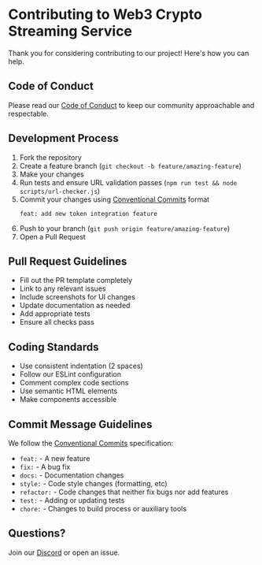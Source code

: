 # Contributing to Web3 Crypto Streaming Service

Thank you for considering contributing to our project! Here's how you can help.

## Code of Conduct

Please read our [Code of Conduct](CODE_OF_CONDUCT.md) to keep our community approachable and respectable.

## Development Process

1. Fork the repository
2. Create a feature branch (`git checkout -b feature/amazing-feature`)
3. Make your changes
4. Run tests and ensure URL validation passes (`npm run test && node scripts/url-checker.js`)
5. Commit your changes using [Conventional Commits](https://www.conventionalcommits.org/) format
   ```
   feat: add new token integration feature
   ```
6. Push to your branch (`git push origin feature/amazing-feature`)
7. Open a Pull Request

## Pull Request Guidelines

- Fill out the PR template completely
- Link to any relevant issues
- Include screenshots for UI changes
- Update documentation as needed
- Add appropriate tests
- Ensure all checks pass

## Coding Standards

- Use consistent indentation (2 spaces)
- Follow our ESLint configuration
- Comment complex code sections
- Use semantic HTML elements
- Make components accessible

## Commit Message Guidelines

We follow the [Conventional Commits](https://www.conventionalcommits.org/) specification:

- `feat:` - A new feature
- `fix:` - A bug fix
- `docs:` - Documentation changes
- `style:` - Code style changes (formatting, etc)
- `refactor:` - Code changes that neither fix bugs nor add features
- `test:` - Adding or updating tests
- `chore:` - Changes to build process or auxiliary tools

## Questions?

Join our [Discord](https://discord.gg/web3streaming) or open an issue.
